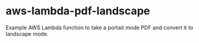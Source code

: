 # aws-lambda-pdf-landscape
Example AWS Lambda function to take a portait mode PDF and convert it to landscape mode.
